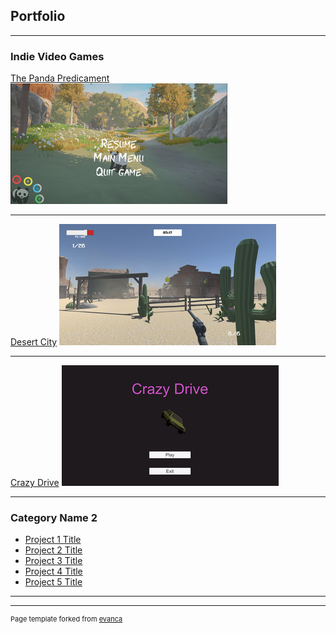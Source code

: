 ## Portfolio

---

### Indie Video Games 

[The Panda Predicament](https://raven-insights.itch.io/the-panda-predicament)
<img src="images/PandaPredicament.jpg?raw=true"/>

---

[Desert City](https://cloudburst-games.itch.io/desert-city)
<img src="images/DesertCity.png?raw=false"/>

---

[Crazy Drive](https://cloudburst-games.itch.io/crazy-drive)
<img src="images/Crazy_Drive.png?raw=false"/>

---

### Category Name 2

- [Project 1 Title](http://example.com/)
- [Project 2 Title](http://example.com/)
- [Project 3 Title](http://example.com/)
- [Project 4 Title](http://example.com/)
- [Project 5 Title](http://example.com/)

---




---
<p style="font-size:11px">Page template forked from <a href="https://github.com/evanca/quick-portfolio">evanca</a></p>
<!-- Remove above link if you don't want to attibute -->
